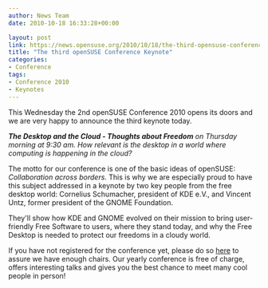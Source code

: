 ```yaml
---
author: News Team
date: 2010-10-18 16:33:28+00:00

layout: post
link: https://news.opensuse.org/2010/10/18/the-third-opensuse-conference-keynote/
title: "The third openSUSE Conference Keynote"
categories:
- Conference
tags:
- Conference 2010
- Keynotes
---
```

This Wednesday the 2nd openSUSE Conference 2010 opens its doors and we are very happy to announce the third keynote today.

_**The Desktop and the Cloud - Thoughts about Freedom** on Thursday morning at 9:30 am. How relevant is the desktop in a world where computing is happening in the cloud?_ 

The motto for our conference is one of the basic ideas of openSUSE: _Collaboration across borders_. This is why we are especially proud to have this subject addressed in a keynote by two key people from the free desktop world: Cornelius Schumacher, president of KDE e.V., and Vincent Untz, former president of the GNOME Foundation.

They'll show how KDE and GNOME evolved on their mission to bring user-friendly Free Software to users, where they stand today, and why the Free Desktop is needed to protect our freedoms in a cloudy world.

If you have not registered for the conference yet, please do so [here](http://conference.opensuse.org/indico/confRegistrationFormDisplay.py/display?confId=0) to assure we have enough chairs. Our yearly conference is free of charge, offers interesting talks and gives you the best chance to meet many cool people in person!
		
